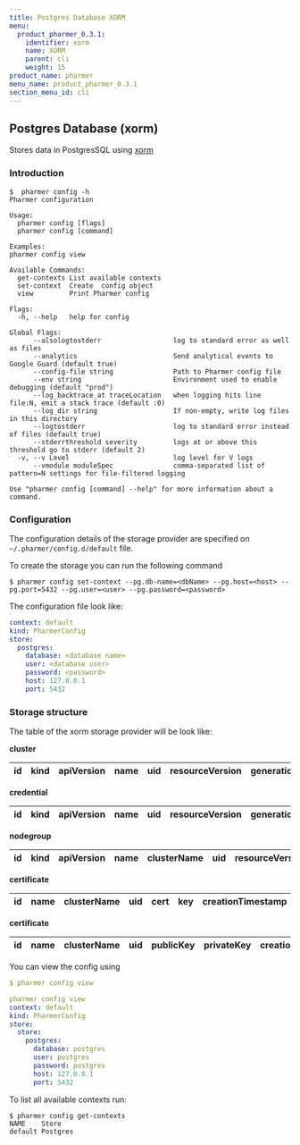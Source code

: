 ```yaml
---
title: Postgres Database XORM
menu:
  product_pharmer_0.3.1:
    identifier: xorm
    name: XORM
    parent: cli
    weight: 15
product_name: pharmer
menu_name: product_pharmer_0.3.1
section_menu_id: cli
---
```


## Postgres Database (xorm)

Stores data in PostgresSQL using [xorm](https://github.com/go-xorm/xorm)


### Introduction

```console
$  pharmer config -h
Pharmer configuration

Usage:
  pharmer config [flags]
  pharmer config [command]

Examples:
pharmer config view

Available Commands:
  get-contexts List available contexts
  set-context  Create  config object
  view         Print Pharmer config

Flags:
  -h, --help   help for config

Global Flags:
      --alsologtostderr                  log to standard error as well as files
      --analytics                        Send analytical events to Google Guard (default true)
      --config-file string               Path to Pharmer config file
      --env string                       Environment used to enable debugging (default "prod")
      --log_backtrace_at traceLocation   when logging hits line file:N, emit a stack trace (default :0)
      --log_dir string                   If non-empty, write log files in this directory
      --logtostderr                      log to standard error instead of files (default true)
      --stderrthreshold severity         logs at or above this threshold go to stderr (default 2)
  -v, --v Level                          log level for V logs
      --vmodule moduleSpec               comma-separated list of pattern=N settings for file-filtered logging

Use "pharmer config [command] --help" for more information about a command.
```

### Configuration

The configuration details of the storage provider are specified on `~/.pharmer/config.d/default` file.

To create the storage you can run the following command

```console
$ pharmer config set-context --pg.db-name=<dbName> --pg.host=<host> --pg.port=5432 --pg.user=<user> --pg.password=<password>

```

The configuration file look like:

```yaml
context: default
kind: PharmerConfig
store:
  postgres:
    database: <database name>
    user: <database user>
    password: <password>
    host: 127.0.0.1
    port: 5432
```

### Storage structure

The table of the xorm storage provider will be look like:

**cluster**

|id|kind|apiVersion|name|uid|resourceVersion|generation|labels|data|creationTimestamp|dateModified|deletionTimestamp|
|--|----|----------|----|---|---------------|----------|------|----|-----------------|------------|-----------------|

**credential**

|id|kind|apiVersion|name|uid|resourceVersion|generation|labels|data|creationTimestamp|dateModified|deletionTimestamp|
|--|----|----------|----|---|---------------|----------|------|----|-----------------|------------|-----------------|

**nodegroup**

|id|kind|apiVersion|name|clusterName|uid|resourceVersion|generation|labels|data|creationTimestamp|dateModified|deletionTimestamp|
|--|----|----------|----|-----------|---|---------------|----------|------|----|-----------------|------------|-----------------|

**certificate**

|id|name|clusterName|uid|cert|key|creationTimestamp|dateModified|deletionTimestamp|
|--|----|-----------|---|----|---|-----------------|------------|-----------------|

**certificate**

|id|name|clusterName|uid|publicKey|privateKey|creationTimestamp|dateModified|deletionTimestamp|
|--|----|-----------|---|---------|----------|-----------------|------------|-----------------|


You can view the config using
```yaml
$ pharmer config view

pharmer config view
context: default
kind: PharmerConfig
store:
  store:
    postgres:
      database: postgres
      user: postgres
      password: postgres
      host: 127.0.0.1
      port: 5432

```

To list all available contexts run:
```console
$ pharmer config get-contexts
NAME	Store
default	Postgres

```